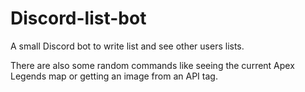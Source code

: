 # Discord-list-bot
A small Discord bot to write list and see other users lists.

There are also some random commands like seeing the current Apex Legends map or getting an image from an API tag.
